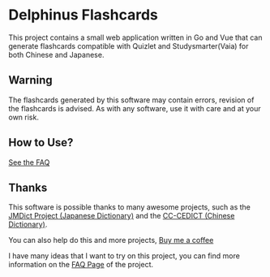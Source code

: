 # Delphinus Flashcards

This project contains a small web application written in Go and Vue that can generate flashcards compatible with Quizlet and Studysmarter(Vaia) for both Chinese and Japanese.

## Warning

The flashcards generated by this software may contain errors, revision of the flashcards is advised. As with any software, use it with care and at your own risk.

## How to Use?

[See the FAQ](https://delphinus.mariinkys.dev/faq)

## Thanks

This software is possible thanks to many awesome projects, such as the [JMDict Project (Japanese Dictionary)](https://www.edrdg.org/jmdict/j_jmdict.html) and the [CC-CEDICT (Chinese Dictionary)](https://www.mdbg.net/chinese/dictionary?page=cedict).

You can also help do this and more projects, [Buy me a coffee](https://www.buymeacoffee.com/mariinkys)

I have many ideas that I want to try on this project, you can find more information on the [FAQ Page](https://delphinus.mariinkys.dev/faq) of the project.

